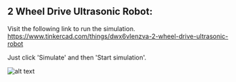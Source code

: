 ## 2 Wheel Drive Ultrasonic Robot:

Visit the following link to run the simulation. 
https://www.tinkercad.com/things/dwx6vIenzva-2-wheel-drive-ultrasonic-robot

Just click 'Simulate' and then 'Start simulation'.

![alt text](screenshots/ultrasonic.png "Description goes here")

